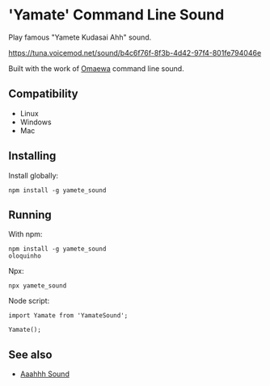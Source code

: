 # 'Yamate' Command Line Sound


Play famous "Yamete Kudasai Ahh" sound.

https://tuna.voicemod.net/sound/b4c6f76f-8f3b-4d42-97f4-801fe794046e

Built with the work of [Omaewa](https://github.com/BrOrlandi/omaewa) command line sound.

## Compatibility

- Linux
- Windows
- Mac

## Installing

Install globally:

    npm install -g yamete_sound

## Running

With npm:

    npm install -g yamete_sound
    oloquinho

Npx:

    npx yamete_sound

Node script:

    import Yamate from 'YamateSound';

    Yamate();

## See also

 - [Aaahhh Sound](https://github.com/drumakDev/faustao-errou/)

